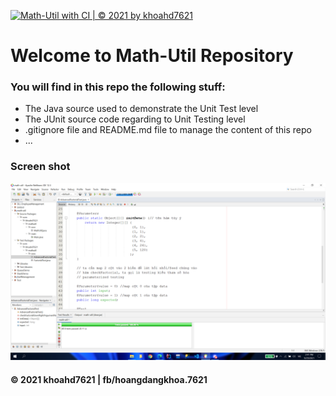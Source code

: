 [![Math-Util with CI | © 2021 by khoahd7621](https://github.com/khoahd7621/math-util/actions/workflows/math-util-ci.yml/badge.svg)](https://github.com/khoahd7621/math-util/actions/workflows/math-util-ci.yml)

# Welcome to Math-Util Repository

### You will find in this repo the following stuff:
* The Java source used to demonstrate the Unit Test level
* The JUnit source code regarding to Unit Testing level
* .gitignore file and README.md file to manage the content of this repo
* ...

### Screen shot
![JUnit with TDD](https://github.com/khoahd7621/math-util/blob/main/images/math-util-intro.png)

#### © 2021 khoahd7621 | fb/hoangdangkhoa.7621